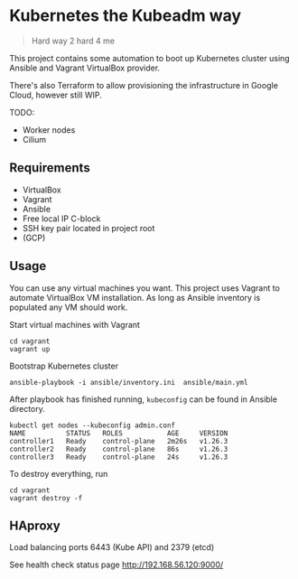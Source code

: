 # Kubernetes the Kubeadm way

> Hard way 2 hard 4 me

This project contains some automation to boot up Kubernetes cluster using Ansible and Vagrant VirtualBox provider. 

There's also Terraform to allow provisioning the infrastructure in Google Cloud, however still WIP.

TODO: 

- Worker nodes
- Cilium

## Requirements 

- VirtualBox
- Vagrant 
- Ansible
- Free local IP C-block
- SSH key pair located in project root
- (GCP) 

## Usage

You can use any virtual machines you want. This project uses Vagrant to automate VirtualBox VM installation.
As long as Ansible inventory is populated any VM should work.

Start virtual machines with Vagrant
```shell
cd vagrant
vagrant up
```

Bootstrap Kubernetes cluster
```shell
ansible-playbook -i ansible/inventory.ini  ansible/main.yml
```

After playbook has finished running, `kubeconfig` can be found in Ansible directory.
```shell
kubectl get nodes --kubeconfig admin.conf
NAME          STATUS   ROLES           AGE     VERSION
controller1   Ready    control-plane   2m26s   v1.26.3
controller2   Ready    control-plane   86s     v1.26.3
controller3   Ready    control-plane   24s     v1.26.3
```

To destroy everything, run
```shell
cd vagrant
vagrant destroy -f
```

## HAproxy

Load balancing ports 6443 (Kube API) and 2379 (etcd)

See health check status page http://192.168.56.120:9000/
